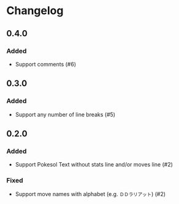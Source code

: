 # Changelog

## 0.4.0

### Added

- Support comments (#6)

## 0.3.0

### Added

- Support any number of line breaks (#5)

## 0.2.0

### Added

- Support Pokesol Text without stats line and/or moves line (#2)

### Fixed

- Support move names with alphabet (e.g. `ＤＤラリアット`) (#2)
